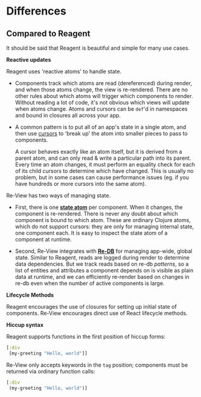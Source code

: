 # Differences

## Compared to Reagent

It should be said that Reagent is beautiful and simple for many use cases.

**Reactive updates**

Reagent uses 'reactive atoms' to handle state.

- Components track which atoms are read (dereferenced) during render, and when those atoms change, the view is re-rendered. There are no other rules about which atoms will trigger which components to render. Without reading a lot of code, it's not obvious which views will update when atoms change. Atoms and cursors can be `def`'d in namespaces and bound in closures all across your app.
- A common pattern is to put all of an app's state in a single atom, and then use [cursors](https://github.com/reagent-project/reagent-cookbook/tree/master/basics/cursors) to 'break up' the atom into smaller pieces to pass to components.

    A cursor behaves exactly like an atom itself, but it is derived from a parent atom, and can only read & write a particular path into its parent. Every time an atom changes, it must perform an equality check for each of its child cursors to determine which have changed. This is usually no problem, but in some cases can cause performance issues (eg. if you have hundreds or more cursors into the same atom).

Re-View has two ways of managing state.

- First, there is one **[state atom](getting-started#state-atoms)** per component. When it changes, the component is re-rendered. There is never any doubt about which component is bound to which atom. These are ordinary Clojure atoms, which do not support cursors: they are only for managing internal state, one component each. It is easy to inspect the state atom of a component at runtime.

- Second, Re-View integrates with **[Re-DB](https://www.github.com/mhuebert/re-db)** for managing app-wide, global state. Similar to Reagent, reads are logged during render to determine data dependencies. But we track reads based on re-db _patterns_, so a list of entities and attributes a component depends on is visible as plain data at runtime, and we can efficiently re-render based on changes in re-db even when the number of active components is large.

**Lifecycle Methods**

Reagent encourages the use of closures for setting up initial state of components. Re-View encourages direct use of React lifecycle methods.

**Hiccup syntax**

Reagent supports functions in the first position of hiccup forms:

```clj
[:div
 [my-greeting "Hello, world"]]
```

Re-View only accepts keywords in the `tag` position; components must be returned via ordinary function calls:

```clj
[:div
 (my-greeting "Hello, world")]
```


